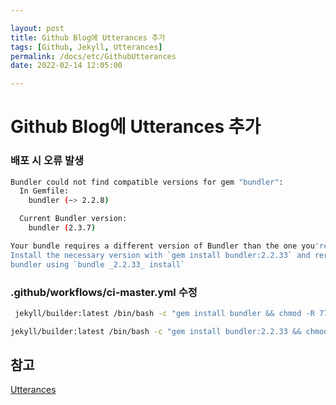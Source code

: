 ```yaml
---

layout: post
title: Github Blog에 Utterances 추가
tags: [Github, Jekyll, Utterances]
permalink: /docs/etc/GithubUtterances
date: 2022-02-14 12:05:00

---
```


# Github Blog에 Utterances 추가

### 배포 시 오류 발생

```bash
Bundler could not find compatible versions for gem "bundler":
  In Gemfile:
    bundler (~> 2.2.8)

  Current Bundler version:
    bundler (2.3.7)

Your bundle requires a different version of Bundler than the one you're running.
Install the necessary version with `gem install bundler:2.2.33` and rerun
bundler using `bundle _2.2.33_ install`
```

### .github/workflows/ci-master.yml 수정

```bash
 jekyll/builder:latest /bin/bash -c "gem install bundler && chmod -R 777 /srv/jekyll && bundle install && bundle exec jekyll build && bundle exec rake search:init"
```

```bash
jekyll/builder:latest /bin/bash -c "gem install bundler:2.2.33 && chmod -R 777 /srv/jekyll && bundle install && bundle exec jekyll build && bundle exec rake search:init"
```


## 참고

[Utterances](https://github.com/apps/utterances)